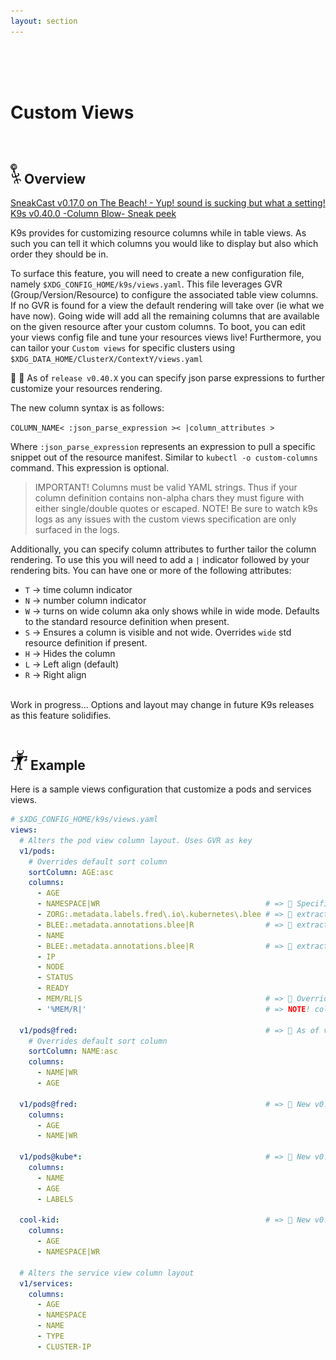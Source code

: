 ```yaml
---
layout: section
---
```


<i class="icon fas fa-columns fa-7x"></i>


<br/>
<br/>
<br/>

# Custom Views

<br/>

## <img src="/assets/sections/overview.png" width="auto" height="32"/> Overview

[SneakCast v0.17.0 on The Beach! - Yup! sound is sucking but what a setting!](https://youtu.be/7S33CNLAofk)
[K9s v0.40.0 -Column Blow- Sneak peek](https://youtu.be/iy6RDozAM4A)

K9s provides for customizing resource columns while in table views. As such you can tell it which columns you would like to display but also which order they should be in.

To surface this feature, you will need to create a new configuration file, namely `$XDG_CONFIG_HOME/k9s/views.yaml`. This file leverages GVR (Group/Version/Resource) to configure the associated table view columns. If no GVR is found for a view the default rendering will take over (ie what we have now). Going wide will add all the remaining columns that are available on the given resource after your custom columns. To boot, you can edit your views config file and tune your resources views live!
Furthermore, you can tailor your `Custom views` for specific clusters using `$XDG_DATA_HOME/ClusterX/ContextY/views.yaml`

📢 🎉 As of `release v0.40.X` you can specify json parse expressions to further customize your resources rendering.

The new column syntax is as follows:

`COLUMN_NAME< :json_parse_expression >< |column_attributes >`

Where `:json_parse_expression` represents an expression to pull a specific snippet out of the resource manifest.
Similar to `kubectl -o custom-columns` command. This expression is optional.

> IMPORTANT! Columns must be valid YAML strings. Thus if your column definition contains non-alpha chars
> they must figure with either single/double quotes or escaped.
> NOTE! Be sure to watch k9s logs as any issues with the custom views specification are only surfaced in the logs.

Additionally, you can specify column attributes to further tailor the column rendering.
To use this you will need to add a `|` indicator followed by your rendering bits.
You can have one or more of the following attributes:

* `T` -> time column indicator
* `N` -> number column indicator
* `W` -> turns on wide column aka only shows while in wide mode. Defaults to the standard resource definition when present.
* `S` -> Ensures a column is visible and not wide. Overrides `wide` std resource definition if present.
* `H` -> Hides the column
* `L` -> Left align (default)
* `R` -> Right align

<br/>
<div class="note">
  <i class="fas fa-skull"></i> Work in progress... Options and layout may change in future K9s releases as this feature solidifies.
</div>

<br/>

## <img src="/assets/sections/examples.png" width="auto" height="32"/> Example

Here is a sample views configuration that customize a pods and services views.

```yaml
# $XDG_CONFIG_HOME/k9s/views.yaml
views:
  # Alters the pod view column layout. Uses GVR as key
  v1/pods:
    # Overrides default sort column
    sortColumn: AGE:asc
    columns:
      - AGE
      - NAMESPACE|WR                                     # => 🌚 Specifies the NAMESPACE column to be right aligned and only visible while in wide mode
      - ZORG:.metadata.labels.fred\.io\.kubernetes\.blee # => 🌚 extract fred.io.kubernetes.blee label into it's own column
      - BLEE:.metadata.annotations.blee|R                # => 🌚 extract annotation blee into it's own column and right align it
      - NAME
      - BLEE:.metadata.annotations.blee|R                # => 🌚 extract annotation blee into it's own column and right align it
      - IP
      - NODE
      - STATUS
      - READY
      - MEM/RL|S                                         # => 🌚 Overrides std resource default wide attribute via `S` for `Show`
      - '%MEM/R|'                                        # => NOTE! column names with non alpha names need to be quoted as columns must be strings!

  v1/pods@fred:                                          # => 🌚 As of v0.40.6, you can now further customize pod view for a specific namespace
    # Overrides default sort column
    sortColumn: NAME:asc
    columns:
      - NAME|WR
      - AGE

  v1/pods@fred:                                          # => 🌚 New v0.40.6! Customize columns for a given resource and namespace!
    columns:
      - AGE
      - NAME|WR

  v1/pods@kube*:                                         # => 🌚 New v0.40.6! You can also specify a namespace using a regular expression.
    columns:
      - NAME
      - AGE
      - LABELS

  cool-kid:                                              # => 🌚 New v0.40.8! You can also reference a specific alias and display a custom view for it
    columns:
      - AGE
      - NAMESPACE|WR

  # Alters the service view column layout
  v1/services:
    columns:
      - AGE
      - NAMESPACE
      - NAME
      - TYPE
      - CLUSTER-IP
```
